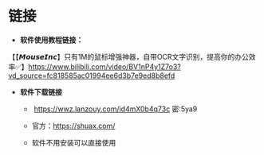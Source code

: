 # 链接

* **软件使用教程链接：**

【【𝙈𝙤𝙪𝙨𝙚𝙄𝙣𝙘】只有1M的鼠标增强神器，自带OCR文字识别，提高你的办公效率✅】https://www.bilibili.com/video/BV1nP4y1Z7o3?vd_source=fc818585ac01994ee6d3b7e9ed8b8efd





* **软件下载链接**

  * ​	https://wwz.lanzouy.com/id4mX0b4q73c      密:5ya9
  * 官方：https://shuax.com/

  * 软件不用安装可以直接使用
